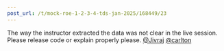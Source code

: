 ```yaml
---
post_url: /t/mock-roe-1-2-3-4-tds-jan-2025/168449/23
---
```

The way the instructor extracted the data was not clear in the live session. Please release code or explain properly please. [@Jivraj](/u/jivraj) [@carlton](/u/carlton)